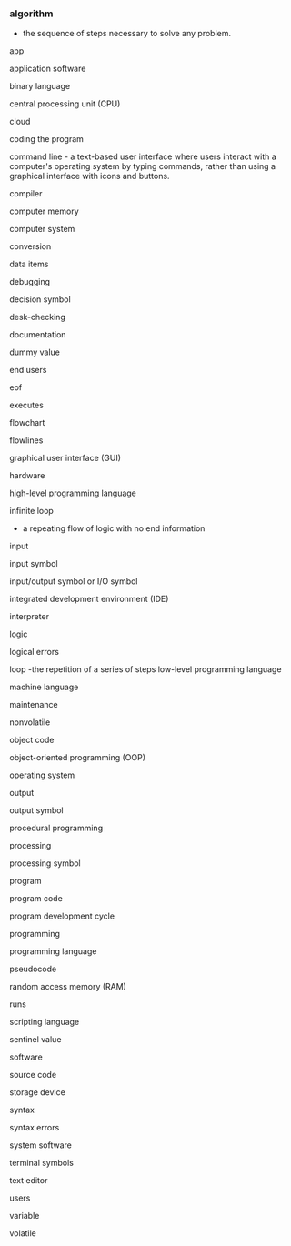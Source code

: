 ### algorithm
- the sequence of steps necessary to solve any problem.

app

application software

binary language

central processing unit (CPU)

cloud

coding the program

command line - a text-based user interface where users interact with a computer's operating system by typing commands, rather than using a graphical interface with icons and buttons.

compiler

computer memory

computer system

conversion

data items

debugging

decision symbol

desk-checking

documentation

dummy value

end users

eof

executes

flowchart

flowlines

graphical user interface (GUI)

hardware

high-level programming language

infinite loop
- a repeating flow of logic with no end
information

input

input symbol

input/output symbol or I/O symbol

integrated development environment (IDE)

interpreter

logic

logical errors

loop
-the repetition of a series of steps
low-level programming language

machine language

maintenance

nonvolatile

object code

object-oriented programming (OOP)

operating system

output

output symbol

procedural programming

processing

processing symbol

program

program code

program development cycle

programming

programming language

pseudocode

random access memory (RAM)

runs

scripting language

sentinel value

software

source code

storage device

syntax

syntax errors

system software

terminal symbols

text editor

users

variable

volatile

